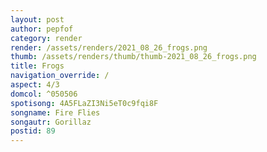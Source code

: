 ```yaml
---
layout: post
author: pepfof
category: render
render: /assets/renders/2021_08_26_frogs.png
thumb: /assets/renders/thumb/thumb-2021_08_26_frogs.png
title: Frogs
navigation_override: /
aspect: 4/3
domcol: ^050506
spotisong: 4A5FLaZI3Ni5eT0c9fqi8F
songname: Fire Flies
songautr: Gorillaz
postid: 89
---
```


<!--USER BEGIN 1-->

<!--USER END 1-->

<!--more-->
<!--USER BEGIN 2-->

<!--USER END 2-->

